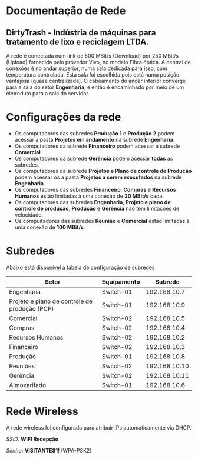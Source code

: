 # Documentação de Rede
## DirtyTrash - Indústria de máquinas para tratamento de lixo e reciclagem LTDA.

A rede é conectada num link de 500 MBit/s (Download) por 250 MBit/s (Upload) fornecida pelo provedor Vivo, no modelo Fibra óptica. A central de conexões é no andar superior, numa sala dedicada para isso, com temperatura controlada. Esta sala foi escolhida pois está numa posição vantajosa (quase centralizada). O cabeamento do andar inferior converge para a sala do setor **Engenharia**, e então é encaminhado por meio de um eletroduto para a sala do servidor.

# Configurações da rede
- Os computadores das subredes **Produção 1** e **Produção 2** podem acessar a pasta **Projetos em andamento** na subrede **Engenharia**.
- Os computadores da subrede **Financeiro** podem acessar a subrede **Comercial**
- Os computadores da subrede **Gerência** podem acessar **todas** as subredes.
- Os computadores da subrede **Projetos e Plano de controle de Produção** podem acessar os a pasta **Projetos a serem executados** na subrede **Engenharia**.
- Os computadores das subredes **Financeiro**, **Compras** e **Recursos Humanos** estão limitadas à uma conexão de **20 MBit/s** cada.
- Os computadores das subredes **Engenharia**, **Projeto e plano de controle de produção**, **Produção** e **Gerência** não têm limitações de velocidade.
- Os compuitadores das subredes **Reunião** e **Comercial** estão limitadas à uma conexão de **100 MBit/s**.

# Subredes

Abaixo está disponível a tabela de configuração de subredes

| Setor                                         | Equipamento | Subrede       |
|-----------------------------------------------|-------------|---------------|
| Engenharia                                    | Switch-01   | 192.168.10.7  |
| Projeto e plano de controle de produção (PCP) | Switch-01   | 192.168.10.9  |
| Comercial                                     | Switch-02   | 192.168.10.5  |
| Compras                                       | Switch-02   | 192.168.10.4  |
| Recursos Humanos                              | Switch-02   | 192.168.10.2  |
| Financeiro                                    | Switch-02   | 192.168.10.3  |
| Produção                                      | Switch-01   | 192.168.10.8  |
| Reuniões                                      | Switch-02   | 192.168.10.10 |
| Gerência                                      | Switch-02   | 192.168.10.11 |
| Almoxarifado                                  | Switch-01   | 192.168.10.6  |

# Rede Wireless

A rede wireless foi configurada para atribuir IPs automaticamente via DHCP.

*SSID:* **WIFI Recepção**

*Senha:* **VISITANTES1!** (WPA-PSK2)

